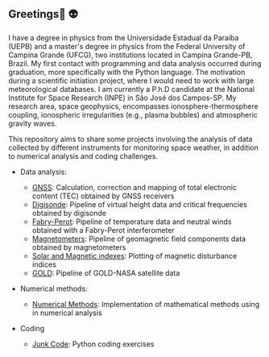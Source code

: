 ## Greetings👋  :alien:


I have a degree in physics from the Universidade Estadual da Paraíba (UEPB) and a master's degree in physics from the Federal University of Campina Grande (UFCG), two institutions located in Campina Grande-PB, Brazil. My first contact with programming and data analysis occurred during graduation, more specifically with the Python language. The motivation during a scientific initiation project, where I would need to work with large meteorological databases. I am currently a P.h.D candidate at the National Institute for Space Research (INPE) in São José dos Campos-SP. My research area, space geophysics, encompasses ionosphere-thermosphere coupling, ionospheric irregularities (e.g., plasma bubbles) and atmospheric gravity waves.


This repository aims to share some projects involving the analysis of data collected by different instruments for monitoring space weather, in addition to numerical analysis and coding challenges.


- Data analysis:
    - [GNSS](https://github.com/LuizFillip/GNSS): Calculation, correction and mapping of total electronic content (TEC) obtained by GNSS receivers
    - [Digisonde](https://github.com/LuizFillip/Digisonde): Pipeline of virtual height data and critical frequencies obtained by digisonde
    - [Fabry-Perot](https://github.com/LuizFillip/Fabry-Perot): Pipeline of temperature data and neutral winds obtained with a Fabry-Perot interferometer
    - [Magnetometers](https://github.com/LuizFillip/Magnetometers): Pipeline of geomagnetic field components data obtained by magnetometers
    - [Solar and Magnetic indexes](https://github.com/LuizFillip/Geomagnetic-Solar-Indices): Plotting of magnetic disturbance indices
    - [GOLD](https://github.com/LuizFillip/GOLD): Pipeline of GOLD-NASA satellite data
    
- Numerical methods:
    - [Numerical Methods](https://github.com/LuizFillip/NumericalMethods): Implementation of mathematical methods using in numerical analysis
    
- Coding
    - [Junk Code](https://github.com/LuizFillip/JunkCode): Python coding exercises
    



